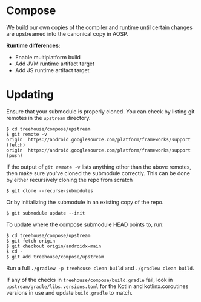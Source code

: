 # Compose

We build our own copies of the compiler and runtime until certain changes are upstreamed into the
canonical copy in AOSP.

**Runtime differences:**

 * Enable multiplatform build
 * Add JVM runtime artifact target
 * Add JS runtime artifact target


# Updating

Ensure that your submodule is properly cloned. You can check by listing git remotes in the `upstream` directory. 

```
$ cd treehouse/compose/upstream
$ git remote -v 
origin	https://android.googlesource.com/platform/frameworks/support (fetch)
origin	https://android.googlesource.com/platform/frameworks/support (push)
```

If the output of `git remote -v` lists anything other than the above remotes, then make sure you've cloned the submodule correctly.
This can be done by either recursively cloning the repo from scratch 

```
$ git clone --recurse-submodules
```

Or by initializing the submodule in an existing copy of the repo. 

```
$ git submodule update --init
```

To update where the compose submodule HEAD points to, run: 

```
$ cd treehouse/compose/upstream
$ git fetch origin
$ git checkout origin/androidx-main
$ cd -
$ git add treehouse/compose/upstream 
```

Run a full `./gradlew -p treehouse clean build` and `./gradlew clean build`.

If any of the checks in `treehouse/compose/build.gradle` fail, look in
`upstream/gradle/libs.versions.toml` for the Kotlin and kotlinx.coroutines versions in use
and update `build.gradle` to match.
